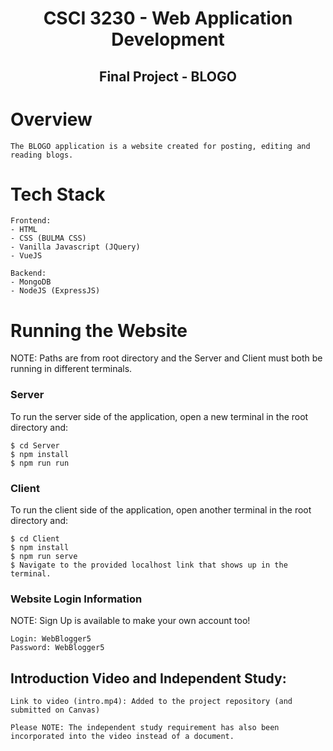 <h1 align="center">CSCI 3230 - Web Application Development</h1> 
<h2 align="center"> Final Project - BLOGO </h2> 

# Overview 
```
The BLOGO application is a website created for posting, editing and reading blogs.
```

# Tech Stack
```
Frontend:
- HTML
- CSS (BULMA CSS)
- Vanilla Javascript (JQuery)
- VueJS

Backend:
- MongoDB
- NodeJS (ExpressJS)
```

# Running the Website
NOTE: Paths are from root directory and the Server and Client must both be running in different terminals.

### Server
To run the server side of the application, open a new terminal in the root directory and: 
```
$ cd Server
$ npm install
$ npm run run

```

### Client
To run the client side of the application, open another terminal in the root directory and:
```
$ cd Client
$ npm install
$ npm run serve
$ Navigate to the provided localhost link that shows up in the terminal.
```

### Website Login Information
NOTE: Sign Up is available to make your own account too!
```
Login: WebBlogger5
Password: WebBlogger5
```

## Introduction Video and Independent Study:
```
Link to video (intro.mp4): Added to the project repository (and submitted on Canvas)

Please NOTE: The independent study requirement has also been incorporated into the video instead of a document.
```


